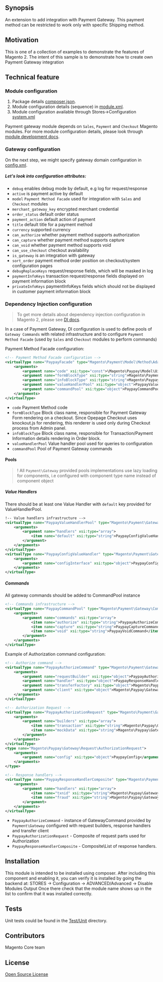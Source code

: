 ## Synopsis
An extension to add integration with Payment Gateway.
This payment method can be restricted to work only with specific Shipping method.

## Motivation
This is one of a collection of examples to demonstrate the features of Magento 2.  The intent of this sample is to demonstrate how to create own Payment Gateway integration

## Technical feature

### Module configuration
1. Package details [composer.json](composer.json).
2. Module configuration details (sequence) in [module.xml](etc/module.xml).
3. Module configuration available through Stores->Configuration [system.xml](etc/adminhtml/system.xml)

Payment gateway module depends on `Sales`, `Payment` and `Checkout` Magento modules.
For more module configuration details, please look through [module development docs](http://devdocs.magento.com/guides/v2.0/extension-dev-guide/module-load-order.html).

### Gateway configuration
On the next step, we might specify gateway domain configuration in [config.xml](etc/config.xml).

##### Let's look into configuration attributes:
 * <code>debug</code> enables debug mode by default, e.g log for request/response
 * <code>active</code> is payment active by default
 * <code>model</code> `Payment Method Facade` used for integration with `Sales` and `Checkout` modules
 * <code>merchant_gateway_key</code> encrypted merchant credential
 * <code>order_status</code> default order status
 * <code>payment_action</code> default action of payment
 * <code>title</code> default title for a payment method
 * <code>currency</code> supported currency
 * <code>can_authorize</code> whether payment method supports authorization
 * <code>can_capture</code> whether payment method supports capture
 * <code>can_void</code> whether payment method supports void
 * <code>can_use_checkout</code> checkout availability
 * <code>is_gateway</code> is an integration with gateway
 * <code>sort_order</code> payment method order position on checkout/system configuration pages
 * <code>debugReplaceKeys</code> request/response fields, which will be masked in log
 * <code>paymentInfoKeys</code> transaction request/response fields displayed on payment information block
 * <code>privateInfoKeys</code> paymentInfoKeys fields which should not be displayed in customer payment information block

### Dependency Injection configuration
> To get more details about dependency injection configuration in Magento 2, please see [DI docs](http://devdocs.magento.com/guides/v2.0/extension-dev-guide/depend-inj.html).

In a case of Payment Gateway, DI configuration is used to define pools of `Gateway Commands` with related infrastructure and to configure `Payment Method Facade` (used by `Sales` and `Checkout` modules to perform commands)

Payment Method Facade configuration:
```xml
<!-- Payment Method Facade configuration -->
<virtualType name="PaypayFacade" type="Magento\Payment\Model\Method\Adapter">
    <arguments>
        <argument name="code" xsi:type="const">\Magento\Paypay\Model\Ui\ConfigProvider::CODE</argument>
        <argument name="formBlockType" xsi:type="string">Magento\Payment\Block\Form</argument>
        <argument name="infoBlockType" xsi:type="string">Magento\Paypay\Block\Info</argument>
        <argument name="valueHandlerPool" xsi:type="object">PaypayValueHandlerPool</argument>
        <argument name="commandPool" xsi:type="object">PaypayCommandPool</argument>
    </arguments>
</virtualType>
```
 * <code>code</code> Payment Method code
 * <code>formBlockType</code> Block class name, responsible for Payment Gateway Form rendering on a checkout.
  Since Opepage Checkout uses knockout.js for rendering, this renderer is used only during Checkout process from Admin panel.
 * <code>infoBlockType</code> Block class name, responsible for Transaction/Payment Information details rendering in Order block.
 * <code>valueHandlerPool</code> Value handler pool used for queries to configuration
 * <code>commandPool</code> Pool of Payment Gateway commands


#### Pools
> ! All `Payment\Gateway` provided pools implementations use lazy loading for components, i.e configured with component type name instead of component object

##### Value Handlers
There should be at least one Value Handler with `default` key provided for ValueHandlerPool.

```xml
!-- Value handlers infrastructure -->
<virtualType name="PaypayValueHandlerPool" type="Magento\Payment\Gateway\Config\ValueHandlerPool">
    <arguments>
        <argument name="handlers" xsi:type="array">
            <item name="default" xsi:type="string">PaypayConfigValueHandler</item>
        </argument>
    </arguments>
</virtualType>
<virtualType name="PaypayConfigValueHandler" type="Magento\Payment\Gateway\Config\ConfigValueHandler">
    <arguments>
        <argument name="configInterface" xsi:type="object">PaypayConfig</argument>
    </arguments>
</virtualType>
```

##### Commands
All gateway commands should be added to CommandPool instance
```xml
<!-- Commands infrastructure -->
<virtualType name="PaypayCommandPool" type="Magento\Payment\Gateway\Command\CommandPool">
    <arguments>
        <argument name="commands" xsi:type="array">
            <item name="authorize" xsi:type="string">PaypayAuthorizeCommand</item>
            <item name="capture" xsi:type="string">PaypayCaptureCommand</item>
            <item name="void" xsi:type="string">PaypayVoidCommand</item>
        </argument>
    </arguments>
</virtualType>
```

Example of Authorization command configuration:
```xml
<!-- Authorize command -->
<virtualType name="PaypayAuthorizeCommand" type="Magento\Payment\Gateway\Command\GatewayCommand">
    <arguments>
        <argument name="requestBuilder" xsi:type="object">PaypayAuthorizationRequest</argument>
        <argument name="handler" xsi:type="object">PaypayResponseHandlerComposite</argument>
        <argument name="transferFactory" xsi:type="object">Magento\Paypay\Gateway\Http\TransferFactory</argument>
        <argument name="client" xsi:type="object">Magento\Paypay\Gateway\Http\Client\ClientMock</argument>
    </arguments>
</virtualType>

<!-- Authorization Request -->
<virtualType name="PaypayAuthorizationRequest" type="Magento\Payment\Gateway\Request\BuilderComposite">
    <arguments>
        <argument name="builders" xsi:type="array">
            <item name="transaction" xsi:type="string">Magento\Paypay\Gateway\Request\AuthorizationRequest</item>
            <item name="mockData" xsi:type="string">Magento\Paypay\Gateway\Request\MockDataRequest</item>
        </argument>
    </arguments>
</virtualType>
<type name="Magento\Paypay\Gateway\Request\AuthorizationRequest">
    <arguments>
        <argument name="config" xsi:type="object">PaypayConfig</argument>
    </arguments>
</type>

<!-- Response handlers -->
<virtualType name="PaypayResponseHandlerComposite" type="Magento\Payment\Gateway\Response\HandlerChain">
    <arguments>
        <argument name="handlers" xsi:type="array">
            <item name="txnid" xsi:type="string">Magento\Paypay\Gateway\Response\TxnIdHandler</item>
            <item name="fraud" xsi:type="string">Magento\Paypay\Gateway\Response\FraudHandler</item>
        </argument>
    </arguments>
</virtualType>
```
* `PaypayAuthorizeCommand` - instance of GatewayCommand provided by `Payment\Gateway` configured with request builders, response handlers and transfer client
* `PaypayAuthorizationRequest` - Composite of request parts used for Authorization
* `PaypayResponseHandlerComposite` - Composite\List of response handlers.

## Installation
This module is intended to be installed using composer.  After including this component and enabling it, you can verify it is installed by going the backend at:
STORES -> Configuration -> ADVANCED/Advanced ->  Disable Modules Output
Once there check that the module name shows up in the list to confirm that it was installed correctly.

## Tests
Unit tests could be found in the [Test/Unit](Test/Unit) directory.

## Contributors
Magento Core team

## License
[Open Source License](LICENSE.txt)